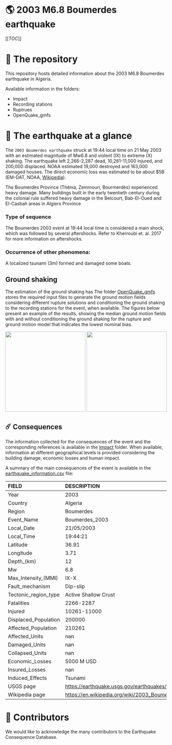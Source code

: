 # 🌎 2003 M6.8 Boumerdes earthquake
[[_TOC_]]

# 📂 The repository  

This repository hosts detailed information about the 2003 M6.8 Boumerdes earthquake in Algeria.

Available information in the folders:

- Impact
- Recording stations
- Ruptrues
- OpenQuake_gmfs 


# 🚀 The earthquake at a glance 
The `2003 Boumerdes earthquake` struck at 19:44 local time on 21 May 2003 with an estimated magnitude of Mw6.8 and violent (IX) to extreme (X) shaking. The earthquake left 2,266-2,287 dead, 10,261-11,000 injured, and 200,000 displaced. NOAA estimated 19,000 destroyed and 163,000 damaged houses. The direct economic loss was estimated to be about $5B (EM-DAT, NOAA, [Wikipedia](https://en.wikipedia.org/wiki/2003_Boumerd%C3%A8s_earthquake)).

The Boumerdès Province (Thénia, Zemmouri, Bourmerdès) experienced heavy damage. Many buildings built in the early twentieth century during the colonial rule suffered heavy damage in the Belcourt, Bab-El-Oued and El-Casbah areas in Algiers Province



### Type of sequence
The Boumerdes 2003 event at 19:44 local time is considered a main shock, which was followed by several aftershocks. Refer to Kherroubi et. al. 2017 for more information on aftershocks.


### Occurrence of other phenomena: 
A localized tsunami (3m) formed and damaged some boats.

## Ground shaking

The estimation of the ground shaking has The folder [OpenQuake_gmfs](./OpenQuake_gmfs/) stores the required input files to generate the ground motion fields considering different rupture solutions and conditioning the ground shaking to the recording stations for the event, when available. The figures below present an example of the results, showing the median ground motion fields with and without conditioning the ground shaking for the rupture and ground motion model that indicates the lowest nominal bias.

<img src="./OpenQuake_gmfs/median_gmf_stations_none.png" height="250">
<img src="./OpenQuake_gmfs/median_gmf_stations_seismic.png" height="250">

## ☄️ Consequences

The information collected for the consequences of the event and the corresponding references is available in the [Impact](./Impact) folder. When available, information at different geographical levels is provided considering the building damage, economic losses and human impact.

A summary of the main consequences of the event is available in the [earthquake_information.csv](./earthquake_information.csv) file:

| FIELD                | DESCRIPTION                                                            |
|:---------------------|:-----------------------------------------------------------------------|
| Year                 | 2003                                                                   |
| Country              | Algeria                                                                |
| Region               | Boumerdes                                                              |
| Event_Name           | Boumerdes_2003                                                         |
| Local_Date           | 21/05/2003                                                             |
| Local_Time           | 19:44:21                                                               |
| Latitude             | 36.91                                                                  |
| Longitude            | 3.71                                                                   |
| Depth_(km)           | 12                                                                     |
| Mw                   | 6.8                                                                    |
| Max_Intensity_(MMI)  | IX-X                                                                   |
| Fault_mechanism      | Dip-slip                                                               |
| Tectonic_region_type | Active Shallow Crust                                                   |
| Fatalities           | 2266-2287                                                              |
| Injured              | 10261-11000                                                            |
| Displaced_Population | 200000                                                                 |
| Affected_Population  | 210261                                                                 |
| Affected_Units       | nan                                                                    |
| Damaged_Units        | nan                                                                    |
| Collapsed_Units      | nan                                                                    |
| Economic_Losses      | 5000 M USD                                                             |
| Insured_Losses       | nan                                                                    |
| Induced_Effects      | Tsunami                                                                |
| USGS page            | https://earthquake.usgs.gov/earthquakes/eventpage/usp000bxpg/executive |
| Wikipedia page       | https://en.wikipedia.org/wiki/2003_Boumerd%C3%A8s_earthquake           |


# 🌟 Contributors 

We would like to acknowledge the many contributors to the Earthquake Consequence Database.
